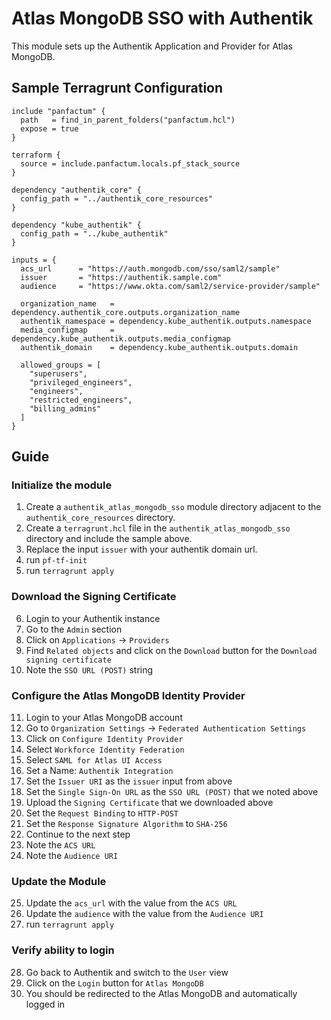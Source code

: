 # Atlas MongoDB SSO with Authentik

This module sets up the Authentik Application and Provider for Atlas MongoDB.

## Sample Terragrunt Configuration

```hcl
include "panfactum" {
  path   = find_in_parent_folders("panfactum.hcl")
  expose = true
}

terraform {
  source = include.panfactum.locals.pf_stack_source
}

dependency "authentik_core" {
  config_path = "../authentik_core_resources"
}

dependency "kube_authentik" {
  config_path = "../kube_authentik"
}

inputs = {
  acs_url      = "https://auth.mongodb.com/sso/saml2/sample"
  issuer       = "https://authentik.sample.com"
  audience     = "https://www.okta.com/saml2/service-provider/sample"

  organization_name   = dependency.authentik_core.outputs.organization_name
  authentik_namespace = dependency.kube_authentik.outputs.namespace
  media_configmap     = dependency.kube_authentik.outputs.media_configmap
  authentik_domain    = dependency.kube_authentik.outputs.domain

  allowed_groups = [
    "superusers",
    "privileged_engineers",
    "engineers",
    "restricted_engineers",
    "billing_admins"
  ]
}
```

## Guide
### Initialize the module
1. Create a `authentik_atlas_mongodb_sso` module directory adjacent to the `authentik_core_resources` directory.
2. Create a `terragrunt.hcl` file in the `authentik_atlas_mongodb_sso` directory and include the sample above.
3. Replace the input `issuer` with your authentik domain url.
4. run `pf-tf-init`
5. run `terragrunt apply`

### Download the Signing Certificate
6. Login to your Authentik instance
7. Go to the `Admin` section
8. Click on `Applications` -> `Providers`
9. Find `Related objects` and click on the `Download` button for the `Download signing certificate`
10. Note the `SSO URL (POST)` string

### Configure the Atlas MongoDB Identity Provider
11. Login to your Atlas MongoDB account
12. Go to `Organization Settings` -> `Federated Authentication Settings`
13. Click on `Configure Identity Provider`
14. Select `Workforce Identity Federation`
15. Select `SAML for Atlas UI Access`
16. Set a Name: `Authentik Integration`
17. Set the `Issuer URI` as the `issuer` input from above
18. Set the `Single Sign-On URL` as the `SSO URL (POST)` that we noted above
19. Upload the `Signing Certificate` that we downloaded above 
20. Set the `Request Binding` to `HTTP-POST`
21. Set the `Response Signature Algorithm` to `SHA-256`
22. Continue to the next step
23. Note the `ACS URL`
24. Note the `Audience URI`

### Update the Module
25. Update the `acs_url` with the value from the `ACS URL`
26. Update the `audience` with the value from the `Audience URI`
27. run `terragrunt apply`

### Verify ability to login
28. Go back to Authentik and switch to the `User` view
29. Click on the `Login` button for `Atlas MongoDB`
30. You should be redirected to the Atlas MongoDB and automatically logged in
